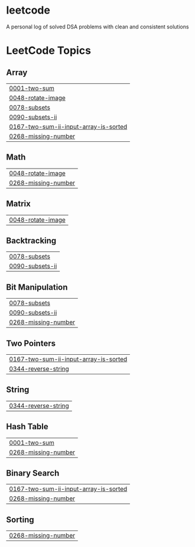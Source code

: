 # leetcode
A personal log of solved DSA problems with clean and consistent solutions

<!---LeetCode Topics Start-->
# LeetCode Topics
## Array
|  |
| ------- |
| [0001-two-sum](https://github.com/Savvythelegend/leetcode/tree/master/0001-two-sum) |
| [0048-rotate-image](https://github.com/Savvythelegend/leetcode/tree/master/0048-rotate-image) |
| [0078-subsets](https://github.com/Savvythelegend/leetcode/tree/master/0078-subsets) |
| [0090-subsets-ii](https://github.com/Savvythelegend/leetcode/tree/master/0090-subsets-ii) |
| [0167-two-sum-ii-input-array-is-sorted](https://github.com/Savvythelegend/leetcode/tree/master/0167-two-sum-ii-input-array-is-sorted) |
| [0268-missing-number](https://github.com/Savvythelegend/leetcode/tree/master/0268-missing-number) |
## Math
|  |
| ------- |
| [0048-rotate-image](https://github.com/Savvythelegend/leetcode/tree/master/0048-rotate-image) |
| [0268-missing-number](https://github.com/Savvythelegend/leetcode/tree/master/0268-missing-number) |
## Matrix
|  |
| ------- |
| [0048-rotate-image](https://github.com/Savvythelegend/leetcode/tree/master/0048-rotate-image) |
## Backtracking
|  |
| ------- |
| [0078-subsets](https://github.com/Savvythelegend/leetcode/tree/master/0078-subsets) |
| [0090-subsets-ii](https://github.com/Savvythelegend/leetcode/tree/master/0090-subsets-ii) |
## Bit Manipulation
|  |
| ------- |
| [0078-subsets](https://github.com/Savvythelegend/leetcode/tree/master/0078-subsets) |
| [0090-subsets-ii](https://github.com/Savvythelegend/leetcode/tree/master/0090-subsets-ii) |
| [0268-missing-number](https://github.com/Savvythelegend/leetcode/tree/master/0268-missing-number) |
## Two Pointers
|  |
| ------- |
| [0167-two-sum-ii-input-array-is-sorted](https://github.com/Savvythelegend/leetcode/tree/master/0167-two-sum-ii-input-array-is-sorted) |
| [0344-reverse-string](https://github.com/Savvythelegend/leetcode/tree/master/0344-reverse-string) |
## String
|  |
| ------- |
| [0344-reverse-string](https://github.com/Savvythelegend/leetcode/tree/master/0344-reverse-string) |
## Hash Table
|  |
| ------- |
| [0001-two-sum](https://github.com/Savvythelegend/leetcode/tree/master/0001-two-sum) |
| [0268-missing-number](https://github.com/Savvythelegend/leetcode/tree/master/0268-missing-number) |
## Binary Search
|  |
| ------- |
| [0167-two-sum-ii-input-array-is-sorted](https://github.com/Savvythelegend/leetcode/tree/master/0167-two-sum-ii-input-array-is-sorted) |
| [0268-missing-number](https://github.com/Savvythelegend/leetcode/tree/master/0268-missing-number) |
## Sorting
|  |
| ------- |
| [0268-missing-number](https://github.com/Savvythelegend/leetcode/tree/master/0268-missing-number) |
<!---LeetCode Topics End-->